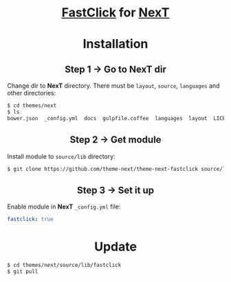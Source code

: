 <h1 align="center"><a href="https://github.com/ftlabs/fastclick">FastClick</a> for <a href="https://github.com/theme-next">NexT</a></h1>

<h1 align="center">Installation</h1>

<h2 align="center">Step 1 &rarr; Go to NexT dir</h2>

Change dir to **NexT** directory. There must be `layout`, `source`, `languages` and other directories:

```sh
$ cd themes/next
$ ls
bower.json  _config.yml  docs  gulpfile.coffee  languages  layout  LICENSE.md  package.json  README.md  scripts  source  test
```

<h2 align="center">Step 2 &rarr; Get module</h2>

Install module to `source/lib` directory:

```sh
$ git clone https://github.com/theme-next/theme-next-fastclick source/lib/fastclick
```

<h2 align="center">Step 3 &rarr; Set it up</h2>

Enable module in **NexT** `_config.yml` file:

```yml
fastclick: true
```

<h1 align="center">Update</h1>

```sh
$ cd themes/next/source/lib/fastclick
$ git pull
```
